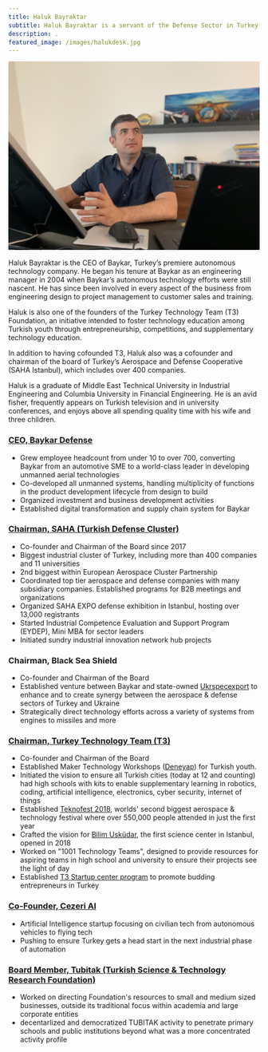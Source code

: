 ```yaml
---
title: Haluk Bayraktar
subtitle: Haluk Bayraktar is a servant of the Defense Sector in Turkey particularly and the EMEA region in general.
description: .
featured_image: /images/halukdesk.jpg
---
```


![](/images/halukdesk.jpg)

Haluk Bayraktar is the CEO of Baykar, Turkey’s premiere autonomous technology company.  He began his tenure at Baykar as an engineering manager in 2004 when Baykar’s autonomous technology efforts were still nascent.  He has since been involved in every aspect of the business from engineering design to project management to customer sales and training.  

Haluk is also one of the founders of the Turkey Technology Team (T3) Foundation, an initiative intended to foster technology education among Turkish youth through entrepreneurship, competitions, and supplementary technology education. 

In addition to having cofounded T3, Haluk also was a cofounder and chairman of the board of Turkey’s Aerospace and Defense Cooperative (SAHA Istanbul), which includes over 400 companies.  

Haluk is a graduate of Middle East Technical University in Industrial Engineering and Columbia University in Financial Engineering.  He is an avid fisher, frequently appears on Turkish television and in university conferences, and enjoys above all spending quality time with his wife and three children.
<br>

### [CEO, Baykar Defense](http://www.baykarsavunma.com/) 

* Grew employee headcount from under 10 to over 700, converting Baykar from an automotive SME to a world-class leader in developing unmanned aerial technologies
* Co-developed all unmanned systems, handling multiplicity of functions in the product development lifecycle from design to build
* Organized investment and business development activities
* Established digital transformation and supply chain system for Baykar

### [Chairman, SAHA (Turkish Defense Cluster)](https://www.sahaistanbul.org.tr/)

* Co-founder and Chairman of the Board since 2017
* Biggest industrial cluster of Turkey, including more than 400 companies and 11 universities
* 2nd biggest within European Aerospace Cluster Partnership
* Coordinated top tier aerospace and defense companies with many subsidiary companies. Established programs for B2B meetings and organizations
* Organized SAHA EXPO defense exhibition in Istanbul, hosting over 13,000 registrants
* Started Industrial Competence Evaluation and Support Program (EYDEP), Mini MBA for sector leaders
* Initiated sundry industrial innovation network hub projects

### Chairman, Black Sea Shield
* Co-founder and Chairman of the Board
* Established venture between Baykar and state-owned [Ukrspecexport](http://www.ukrspecexport.com/index/index/lang/eng) to enhance and to create synergy between the aerospace & defense sectors of Turkey and Ukraine
* Strategically direct technology efforts across a variety of systems from engines to missiles and more

### [Chairman, Turkey Technology Team (T3)](http://turkiyeteknolojitakimi.org/en/)

* Co-founder and Chairman of the Board
* Established Maker Technology Workshops ([Deneyap](https://deneyap.org/)) for Turkish youth. 
* Initiated the vision to ensure all Turkish cities (today at 12 and counting) had high schools with kits to enable supplementary learning in robotics, coding, artificial intelligence, electronics, cyber security, internet of things 
* Established [Teknofest 2018](https://www.teknofest.org/), worlds' second biggest aerospace & technology festival where over 550,000 people attended in just the first year
* Crafted the vision for [Bilim Usküdar](https://www.bilimuskudar.org), the first science center in Istanbul, opened in 2018
* Worked on "1001 Technology Teams", designed to provide resources for aspiring teams in high school and university to ensure their projects see the light of day
* Established [T3 Startup center program](https://www.t3gm.org/) to promote budding entrepreneurs in Turkey

### [Co-Founder, Cezeri AI](https://cezerirobot.com/)

* Artificial Intelligence startup focusing on civilian tech from autonomous vehicles to flying tech
* Pushing to ensure Turkey gets a head start in the next industrial phase of automation

### [Board Member, Tubitak (Turkish Science & Technology Research Foundation)](http://www.tubitak.gov.tr/) 

* Worked on directing Foundation's resources to small and medium sized businesses, outside its traditional focus within academia and large corporate entities
* decentarlized and democratized TUBITAK activity to penetrate primary schools and public institutions beyond what was a more concentrated activity profile
